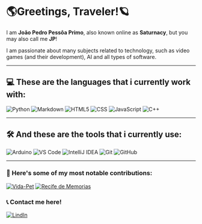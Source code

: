 # 🌎Greetings, Traveler!🪐
I am **João Pedro Pessôa Primo**, also known online as **Saturnacy**, but you may also call me **JP**!

I am passionate about many subjects related to technology, such as video games (and their development), AI and all types of software.

---

## 💻 These are the languages that i currently work with:

![Python](https://img.shields.io/badge/python-3670A0?style=for-the-badge&logo=python&logoColor=ffdd54)
![Markdown](https://img.shields.io/badge/Markdown-000000?style=for-the-badge&logo=markdown&logoColor=white)
![HTML5](https://img.shields.io/badge/html5-%23E34F26.svg?style=for-the-badge&logo=html5&logoColor=white)
![CSS](https://img.shields.io/badge/-CSS3-1572B6?style=for-the-badge&logo=css3&logoColor=white)
![JavaScript](https://img.shields.io/badge/javascript-%23323330.svg?style=for-the-badge&logo=javascript&logoColor=%23F7DF1E)
![C++](https://img.shields.io/badge/c++-%2300599C.svg?style=for-the-badge&logo=c%2B%2B&logoColor=white)

---

## 🛠️ And these are the tools that i currently use:

![Arduino](https://img.shields.io/badge/Arduino-00979D?style=for-the-badge&logo=arduino&logoColor=white)
![VS Code](https://img.shields.io/badge/VS%20Code-007acc?style=for-the-badge&logo=visual-studio-code&logoColor=white)
![IntelliJ IDEA](https://img.shields.io/badge/IntelliJIDEA-000000.svg?style=for-the-badge&logo=intellij-idea&logoColor=white)
![Git](https://img.shields.io/badge/Git-F05032?style=for-the-badge&logo=git&logoColor=white)
![GitHub](https://img.shields.io/badge/GitHub-181717?style=for-the-badge&logo=github&logoColor=white)

---

### 👾 Here's some of my most notable contributions:

[![Vida-Pet](https://github-readme-stats.vercel.app/api/pin/?username=Nobutann&repo=Vida-Pet&title_color=C9D1D9&icon_color=8B949E&text_color=8B949E&bg_color=0D1117)](https://github.com/Nobutann/Vida-Pet)
[![Recife de Memorias](https://github-readme-stats.vercel.app/api/pin/?username=LHFalcao&repo=Recife_de_Memorias&title_color=C9D1D9&icon_color=8B949E&text_color=8B949E&bg_color=0D1117)](https://github.com/LHFalcao/Recife_de_Memorias)

### 📞 Contact me here!
[![LindIn](https://img.shields.io/badge/LinkedIn-0077B5?style=for-the-badge&logo=linkedin&logoColor=white)](https://www.linkedin.com/in/jo%C3%A3o-pedro-pess%C3%B4a-primo-a0b572302/)


